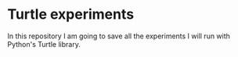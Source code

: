 # Turtle experiments
In this repository I am going to save all the experiments I will run with Python's Turtle library.
